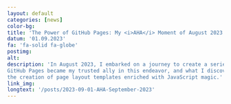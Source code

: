 ```yaml
---
layout: default
categories: [news]
color-bg: 
title: 'The Power of GitHub Pages: My <i>AHA</i> Moment of August 2023'
datum: '01.09.2023'
fa: 'fa-solid fa-globe'
postimg: 
alt: 
description: 'In August 2023, I embarked on a journey to create a series of websites for various conferences and ongoing projects. 
GitHub Pages became my trusted ally in this endeavor, and what I discovered along the way was a game-changer: 
the creation of page layout templates enriched with JavaScript magic.'
link_img: 
longtext: '/posts/2023-09-01-AHA-September-2023'
---
```

